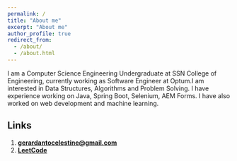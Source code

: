 ```yaml
---
permalink: /
title: "About me"
excerpt: "About me"
author_profile: true
redirect_from: 
  - /about/
  - /about.html
---
```


I am a Computer Science Engineering Undergraduate at SSN College of Engineering, currently working as Software Engineer at Optum.I am interested in Data Structures, Algorithms and Problem Solving. I have experience working on Java, Spring Boot, Selenium, AEM Forms. I have also worked on web development and machine learning.

## Links

1. [**gerardantocelestine@gmail.com**](mailto:gerardantocelestine@gmail.com)
2. [**LeetCode**](https://leetcode.com/ThaniOruvan/)